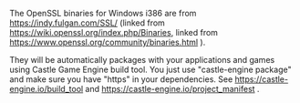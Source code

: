 The OpenSSL binaries for Windows i386 are from https://indy.fulgan.com/SSL/
(linked from https://wiki.openssl.org/index.php/Binaries,
 linked from https://www.openssl.org/community/binaries.html ).

They will be automatically packages with your applications and games
using Castle Game Engine build tool.
You just use "castle-engine package" and make sure you have "https" in your
dependencies. See
https://castle-engine.io/build_tool and
https://castle-engine.io/project_manifest .

